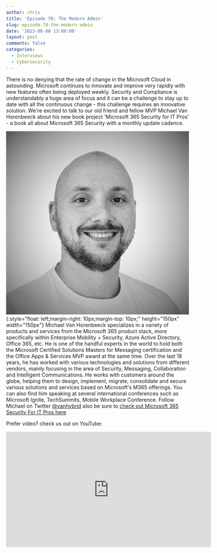 ```yaml
---
author: chris
title: 'Episode 78: The Modern Admin'
slug: episode-78-the-modern-admin
date: '2023-08-08 13:00:00'
layout: post
comments: false
categories:
  - Interviews
  - Cybersecurity
---
```


There is no denying that the rate of change in the Microsoft Cloud in astounding. Microsoft continues to innovate and improve very rapidly with new features often being deployed weekly. Security and Compliance is understandably a huge area of focus and it can be a challenge to stay up to date with all the continuous change - this challenge requires an innovative solution. We're excited to talk to our old friend and fellow MVP Michael Van Horenbeeck about his new book project 'Microsoft 365 Security for IT Pros' - a book all about Microsoft 365 Security with a monthly update cadence.

![Michael](/images/uploads/2019/07/mvh.jpg){:style="float: left;margin-right: 10px;margin-top: 10px;" height="150px" width="150px"} Michael Van Horenbeeck specializes in a variety of products and services from the Microsoft 365 product stack, more specifically within Enterprise Mobility + Security, Azure Active Directory, Office 365, etc. He is one of the handful experts in the world to hold both the Microsoft Certified Solutions Masters for Messaging certification and the Office Apps & Services MVP award at the same time. Over the last 18 years, he has worked with various technologies and solutions from different vendors, mainly focusing in the area of Security, Messaging, Collaboration and Intelligent Communications. He works with customers around the globe, helping them to design, implement, migrate, consolidate and secure various solutions and services based on Microsoft's M365 offerings. You can also find him speaking at several international conferences such as Microsoft Ignite, TechSummits, Mobile Workplace Conference. Follow Michael on Twitter [@vanhybrid](https://twitter.com/vanhybrid) also be sure to [check out Microsoft 365 Security For IT Pros here](https://m365securitybook.com)

<p></p>

Prefer video? check us out on YouTube:

<p><iframe width="560" height="315" src="https://www.youtube.com/embed/xAriricDOyI" frameborder="0" allow="accelerometer; autoplay; encrypted-media; gyroscope; picture-in-picture" allowfullscreen></iframe></p>

